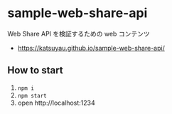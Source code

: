 # sample-web-share-api

Web Share API を検証するための web コンテンツ

- https://katsuyau.github.io/sample-web-share-api/

## How to start

1. `npm i`
2. `npm start`
3. open http://localhost:1234
